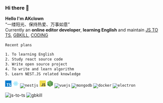 ### Hi there 👋
**Hello  I'm AKclown**   
“一缕阳光、保持热爱、万事如意”  
Currently an **online editor developer**, **learning English** and maintain [JS TO TS](https://github.com/AKclown/js-to-ts), [GBKILL](https://github.com/AKclown/gbkill), [CODING](https://github.com/AKclown/coding)

`Recent plans `
```
1. To learning English 
2. Study react source code
3. Write open source project 
4. To write and learn algorithm
5. Learn NEST.JS related knowledge 
```
<code><img height="20" alt="typescript" src="https://raw.githubusercontent.com/github/explore/80688e429a7d4ef2fca1e82350fe8e3517d3494d/topics/typescript/typescript.png"></code>
<code><img height="20" alt="react" src="https://raw.githubusercontent.com/github/explore/80688e429a7d4ef2fca1e82350fe8e3517d3494d/topics/react/react.png"></code>
<code><img height="20" alt="nestjs" src="https://profilinator.rishav.dev/skills-assets/nestjs.svg"></code>
<code><img height="20" alt="javascript" src="https://raw.githubusercontent.com/github/explore/80688e429a7d4ef2fca1e82350fe8e3517d3494d/topics/javascript/javascript.png"></code>
<code><img height="20" alt="nodejs" src="https://raw.githubusercontent.com/github/explore/80688e429a7d4ef2fca1e82350fe8e3517d3494d/topics/nodejs/nodejs.png"></code>
<code><img height="20" alt="vuejs" src="https://profilinator.rishav.dev/skills-assets/vuejs-original-wordmark.svg"></code>
<code><img height="20" alt="mongodb" src="https://profilinator.rishav.dev/skills-assets/mongodb-original-wordmark.svg"></code>
<code><img height="20" alt="docker" src="https://profilinator.rishav.dev/skills-assets/docker-original-wordmark.svg"></code>
<code><img height="20" alt="electron" src="https://profilinator.rishav.dev/skills-assets/electron-original.svg"></code>

![js-to-ts](https://img.shields.io/visual-studio-marketplace/azure-devops/installs/total/AKclown.swagger-to-typescript?label=js-to-ts&logo=visualstudiocode&logoColor=007ACC)
![gbkill](https://img.shields.io/npm/d18m/gbkill?label=gbkill&logo=npm)

<!-- 
https://profilinator.rishav.dev/ 
-->
